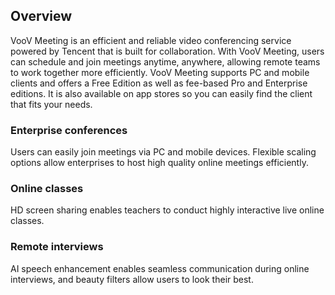  ## Overview

VooV Meeting is an efficient and reliable video conferencing service powered by Tencent that is built for collaboration. With VooV Meeting, users can schedule and join meetings anytime, anywhere, allowing remote teams to work together more efficiently. VooV Meeting supports PC and mobile clients and offers a Free Edition as well as fee-based Pro and Enterprise editions. It is also available on app stores so you can easily find the client that fits your needs.

### Enterprise conferences

Users can easily join meetings via PC and mobile devices. Flexible scaling options allow enterprises to host high quality online meetings efficiently.

### Online classes

HD screen sharing enables teachers to conduct highly interactive live online classes. 

### Remote interviews

AI speech enhancement enables seamless communication during online interviews, and beauty filters allow users to look their best.
